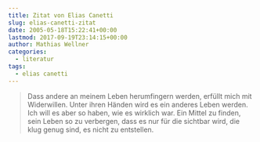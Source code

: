 ```yaml
---
title: Zitat von Elias Canetti
slug: elias-canetti-zitat
date: 2005-05-18T15:22:41+00:00
lastmod: 2017-09-19T23:14:15+00:00
author: Mathias Wellner
categories:
  - literatur
tags:
  - elias canetti
---
```

<blockquote class="blockquote">
Dass andere an meinem Leben herumfingern werden, erfüllt mich mit Widerwillen. Unter ihren Händen wird es ein anderes Leben werden. Ich will es aber so haben, wie es wirklich war. Ein Mittel zu finden, sein Leben so zu verbergen, dass es nur für die sichtbar wird, die klug genug sind, es nicht zu entstellen.
</blockquote>
